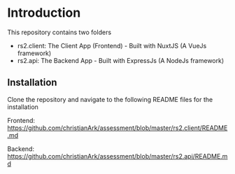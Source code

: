 # Introduction
This repository contains two folders
- rs2.client: The Client App (Frontend) - Built with NuxtJS (A VueJs framework)
- rs2.api: The Backend App - Built with ExpressJs (A NodeJs framework)

## Installation

Clone the repository and navigate to the following README files for the installation

Frontend: https://github.com/christianArk/assessment/blob/master/rs2.client/README.md

Backend: https://github.com/christianArk/assessment/blob/master/rs2.api/README.md
